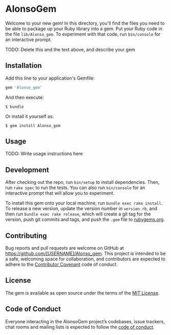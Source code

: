 # AlonsoGem

Welcome to your new gem! In this directory, you'll find the files you need to be able to package up your Ruby library into a gem. Put your Ruby code in the file `lib/Alonso_gem`. To experiment with that code, run `bin/console` for an interactive prompt.

TODO: Delete this and the text above, and describe your gem

## Installation

Add this line to your application's Gemfile:

```ruby
gem 'Alonso_gem'
```

And then execute:

    $ bundle

Or install it yourself as:

    $ gem install Alonso_gem

## Usage

TODO: Write usage instructions here

## Development

After checking out the repo, run `bin/setup` to install dependencies. Then, run `rake spec` to run the tests. You can also run `bin/console` for an interactive prompt that will allow you to experiment.

To install this gem onto your local machine, run `bundle exec rake install`. To release a new version, update the version number in `version.rb`, and then run `bundle exec rake release`, which will create a git tag for the version, push git commits and tags, and push the `.gem` file to [rubygems.org](https://rubygems.org).

## Contributing

Bug reports and pull requests are welcome on GitHub at https://github.com/[USERNAME]/Alonso_gem. This project is intended to be a safe, welcoming space for collaboration, and contributors are expected to adhere to the [Contributor Covenant](http://contributor-covenant.org) code of conduct.

## License

The gem is available as open source under the terms of the [MIT License](https://opensource.org/licenses/MIT).

## Code of Conduct

Everyone interacting in the AlonsoGem project’s codebases, issue trackers, chat rooms and mailing lists is expected to follow the [code of conduct](https://github.com/[USERNAME]/Alonso_gem/blob/master/CODE_OF_CONDUCT.md).
